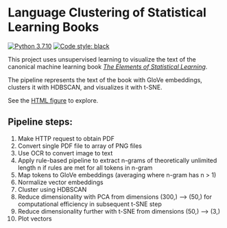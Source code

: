 # Language Clustering of Statistical Learning Books
[![Python 3.7.10](https://img.shields.io/badge/python-3.7.10-blue.svg)](https://www.python.org/downloads/release/python-360/)
[![Code style: black](https://img.shields.io/badge/code%20style-black-000000.svg)](https://github.com/psf/black)


This project uses unsupervised learning to visualize the text of the canonical machine learning book [_The Elements of Statistical Learning_](https://web.stanford.edu/~hastie/Papers/ESLII.pdf).

The pipeline represents the text of the book with GloVe embeddings, clusters it with HDBSCAN, and visualizes it with t-SNE.

See the [HTML figure](./figure.html) to explore.

## Pipeline steps:
1) Make HTTP request to obtain PDF
2) Convert single PDF file to array of PNG files
3) Use OCR to convert image to text
4) Apply rule-based pipeline to extract n-grams of theoretically unlimited length n if rules are met for all tokens in n-gram
5) Map tokens to GloVe embeddings (averaging where n-gram has n > 1)
6) Normalize vector embeddings
7) Cluster using HDBSCAN
8) Reduce dimensionality with PCA from dimensions (300,) --> (50,) for computational efficiency in subsequent t-SNE step
9) Reduce dimensionality further with t-SNE from dimensions (50,) --> (3,)
10) Plot vectors
